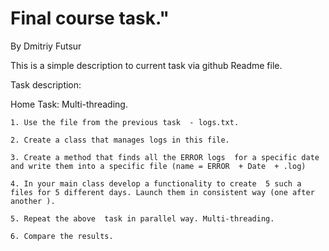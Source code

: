 # Final course task."
By Dmitriy Futsur

This is a simple description to current task via github Readme file.

Task description:

Home Task: Multi-threading.

    1. Use the file from the previous task  - logs.txt.

    2. Create a class that manages logs in this file.

    3. Create a method that finds all the ERROR logs  for a specific date and write them into a specific file (name = ERROR  + Date  + .log)

    4. In your main class develop a functionality to create  5 such a files for 5 different days. Launch them in consistent way (one after another ).

    5. Repeat the above  task in parallel way. Multi-threading.

    6. Compare the results.